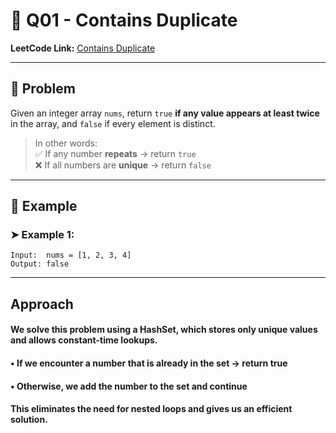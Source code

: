 # 🧮 Q01 - Contains Duplicate

**LeetCode Link:** [Contains Duplicate](https://leetcode.com/problems/contains-duplicate/)

---

## 📌 Problem

Given an integer array `nums`, return `true` **if any value appears at least twice** in the array, and `false` if every element is distinct.

> In other words:  
> ✅ If any number **repeats** → return `true`  
> ❌ If all numbers are **unique** → return `false`

---

## 🧠 Example

### ➤ Example 1:
```]java
Input:  nums = [1, 2, 3, 4]
Output: false

```
___  
## Approach

#### We solve this problem using a HashSet, which stores only unique values and allows constant-time lookups.
#### •	If we encounter a number that is already in the set → return true
#### •	Otherwise, we add the number to the set and continue

#### This eliminates the need for nested loops and gives us an efficient solution.



